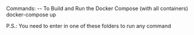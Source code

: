 Commands:
-- To Build and Run the Docker Compose (with all containers)
docker-compose up

P.S.: You need to enter in one of these folders to run any command